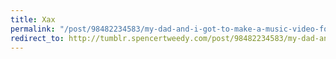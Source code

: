```yaml
---
title: Xax
permalink: "/post/98482234583/my-dad-and-i-got-to-make-a-music-video-for-low"
redirect_to: http://tumblr.spencertweedy.com/post/98482234583/my-dad-and-i-got-to-make-a-music-video-for-low
---
```



